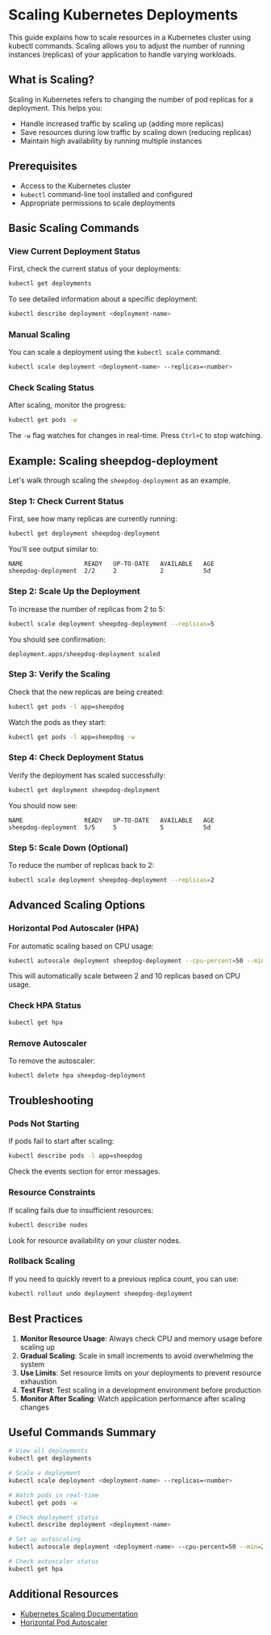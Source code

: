 # Scaling Kubernetes Deployments

This guide explains how to scale resources in a Kubernetes cluster using kubectl commands. Scaling allows you to adjust the number of running instances (replicas) of your application to handle varying workloads.

## What is Scaling?

Scaling in Kubernetes refers to changing the number of pod replicas for a deployment. This helps you:
- Handle increased traffic by scaling up (adding more replicas)
- Save resources during low traffic by scaling down (reducing replicas)
- Maintain high availability by running multiple instances

## Prerequisites

- Access to the Kubernetes cluster
- `kubectl` command-line tool installed and configured
- Appropriate permissions to scale deployments

## Basic Scaling Commands

### View Current Deployment Status

First, check the current status of your deployments:

```bash
kubectl get deployments
```

To see detailed information about a specific deployment:

```bash
kubectl describe deployment <deployment-name>
```

### Manual Scaling

You can scale a deployment using the `kubectl scale` command:

```bash
kubectl scale deployment <deployment-name> --replicas=<number>
```

### Check Scaling Status

After scaling, monitor the progress:

```bash
kubectl get pods -w
```

The `-w` flag watches for changes in real-time. Press `Ctrl+C` to stop watching.

## Example: Scaling sheepdog-deployment

Let's walk through scaling the `sheepdog-deployment` as an example.

### Step 1: Check Current Status

First, see how many replicas are currently running:

```bash
kubectl get deployment sheepdog-deployment
```

You'll see output similar to:
```
NAME                 READY   UP-TO-DATE   AVAILABLE   AGE
sheepdog-deployment  2/2     2            2           5d
```

### Step 2: Scale Up the Deployment

To increase the number of replicas from 2 to 5:

```bash
kubectl scale deployment sheepdog-deployment --replicas=5
```

You should see confirmation:
```
deployment.apps/sheepdog-deployment scaled
```

### Step 3: Verify the Scaling

Check that the new replicas are being created:

```bash
kubectl get pods -l app=sheepdog
```

Watch the pods as they start:

```bash
kubectl get pods -l app=sheepdog -w
```

### Step 4: Check Deployment Status

Verify the deployment has scaled successfully:

```bash
kubectl get deployment sheepdog-deployment
```

You should now see:
```
NAME                 READY   UP-TO-DATE   AVAILABLE   AGE
sheepdog-deployment  5/5     5            5           5d
```

### Step 5: Scale Down (Optional)

To reduce the number of replicas back to 2:

```bash
kubectl scale deployment sheepdog-deployment --replicas=2
```

## Advanced Scaling Options

### Horizontal Pod Autoscaler (HPA)

For automatic scaling based on CPU usage:

```bash
kubectl autoscale deployment sheepdog-deployment --cpu-percent=50 --min=2 --max=10
```

This will automatically scale between 2 and 10 replicas based on CPU usage.

### Check HPA Status

```bash
kubectl get hpa
```

### Remove Autoscaler

To remove the autoscaler:

```bash
kubectl delete hpa sheepdog-deployment
```

## Troubleshooting

### Pods Not Starting

If pods fail to start after scaling:

```bash
kubectl describe pods -l app=sheepdog
```

Check the events section for error messages.

### Resource Constraints

If scaling fails due to insufficient resources:

```bash
kubectl describe nodes
```

Look for resource availability on your cluster nodes.

### Rollback Scaling

If you need to quickly revert to a previous replica count, you can use:

```bash
kubectl rollout undo deployment sheepdog-deployment
```

## Best Practices

1. **Monitor Resource Usage**: Always check CPU and memory usage before scaling up
2. **Gradual Scaling**: Scale in small increments to avoid overwhelming the system
3. **Use Limits**: Set resource limits on your deployments to prevent resource exhaustion
4. **Test First**: Test scaling in a development environment before production
5. **Monitor After Scaling**: Watch application performance after scaling changes

## Useful Commands Summary

```bash
# View all deployments
kubectl get deployments

# Scale a deployment
kubectl scale deployment <deployment-name> --replicas=<number>

# Watch pods in real-time
kubectl get pods -w

# Check deployment status
kubectl describe deployment <deployment-name>

# Set up autoscaling
kubectl autoscale deployment <deployment-name> --cpu-percent=50 --min=2 --max=10

# Check autoscaler status
kubectl get hpa
```

## Additional Resources

- [Kubernetes Scaling Documentation](https://kubernetes.io/docs/concepts/workloads/controllers/deployment/#scaling-a-deployment)
- [Horizontal Pod Autoscaler](https://kubernetes.io/docs/tasks/run-application/horizontal-pod-autoscale/)
